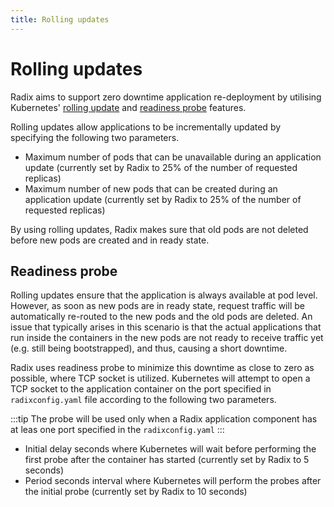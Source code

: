 ```yaml
---
title: Rolling updates
---
```


# Rolling updates

Radix aims to support zero downtime application re-deployment by utilising Kubernetes' [rolling update](https://kubernetes.io/docs/tutorials/kubernetes-basics/update/update-intro/) and [readiness probe](https://kubernetes.io/docs/tasks/configure-pod-container/configure-liveness-readiness-probes/) features.

Rolling updates allow applications to be incrementally updated by specifying the following two parameters.

- Maximum number of pods that can be unavailable during an application update (currently set by Radix to 25% of the number of requested replicas)
- Maximum number of new pods that can be created during an application update (currently set by Radix to 25% of the number of requested replicas)

By using rolling updates, Radix makes sure that old pods are not deleted before new pods are created and in ready state.

## Readiness probe

Rolling updates ensure that the application is always available at pod level. However, as soon as new pods are in ready state, request traffic will be automatically re-routed to the new pods and the old pods are deleted. An issue that typically arises in this scenario is that the actual applications that run inside the containers in the new pods are not ready to receive traffic yet (e.g. still being bootstrapped), and thus, causing a short downtime.

Radix uses readiness probe to minimize this downtime as close to zero as possible, where TCP socket is utilized. Kubernetes will attempt to open a TCP socket to the application container on the port specified in `radixconfig.yaml` file according to the following two parameters.

:::tip
The probe will be used only when a Radix application component has at leas one port specified in the `radixconfig.yaml`
:::

- Initial delay seconds where Kubernetes will wait before performing the first probe after the container has started (currently set by Radix to 5 seconds)
- Period seconds interval where Kubernetes will perform the probes after the initial probe (currently set by Radix to 10 seconds)